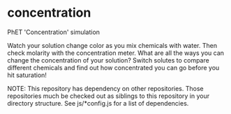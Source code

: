 concentration
=============

PhET 'Concentration' simulation

Watch your solution change color as you mix chemicals with water. Then check molarity
with the concentration meter. What are all the ways you can change the concentration
of your solution? Switch solutes to compare different chemicals and find out how
concentrated you can go before you hit saturation!

NOTE: This repository has dependency on other repositories. Those repositories
much be checked out as siblings to this repository in your directory structure.
See js/*config.js for a list of dependencies.